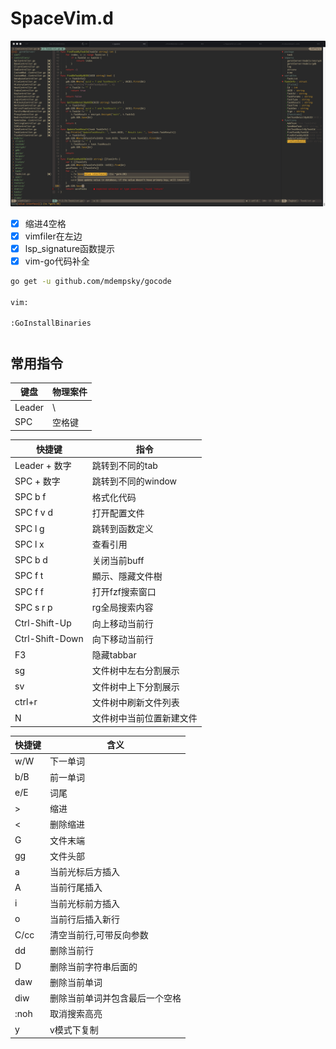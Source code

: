 # SpaceVim.d
![image](image/vim.jpg)

- [x] 缩进4空格
- [x] vimfiler在左边
- [x] lsp_signature函数提示
- [x] vim-go代码补全

```bash
go get -u github.com/mdempsky/gocode

vim:

:GoInstallBinaries

```

#
## 常用指令

| 键盘   | 物理案件 |
| ------ | -------- |
| Leader | \        |
| SPC    | 空格键         |

| 快捷键          | 指令               |
| --------------- | ------------------ |
| Leader + 数字   | 跳转到不同的tab    |
| SPC + 数字      | 跳转到不同的window |
| SPC b f         | 格式化代码         |
| SPC f v d       | 打开配置文件       |
| SPC l g         | 跳转到函数定义     |
| SPC l x         | 查看引用           |
| SPC b d         | 关闭当前buff       |
| SPC f t         | 顯示、隱藏文件樹   |
| SPC f f         | 打开fzf搜索窗口    |
| SPC s r p       | rg全局搜索内容     |
| Ctrl-Shift-Up   | 向上移动当前行     |
| Ctrl-Shift-Down | 向下移动当前行     |
| F3              | 隐藏tabbar         |
| sg              | 文件树中左右分割展示 |
| sv              | 文件树中上下分割展示 |
| ctrl+r          | 文件树中刷新文件列表 |
| N               | 文件树中当前位置新建文件|

| 快捷键 | 含义                           |
| ------ | ------------------------------ |
| w/W    | 下一单词                       |
| b/B    | 前一单词                       |
| e/E    | 词尾                           |
| >      | 缩进                           |
| <      | 删除缩进                       |
| G      | 文件末端                       |
| gg     | 文件头部                       |
| a      | 当前光标后方插入               |
| A      | 当前行尾插入                   |
| i      | 当前光标前方插入               |
| o      | 当前行后插入新行               |
| C/cc   | 清空当前行,可带反向参数        |
| dd     | 删除当前行                     |
| D      | 删除当前字符串后面的           |
| daw    | 删除当前单词                   |
| diw    | 删除当前单词并包含最后一个空格 |
| :noh   | 取消搜索高亮                   |
| y   | v模式下复制                   |	

